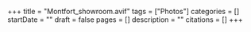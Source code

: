 +++
title = "Montfort_showroom.avif"
tags = ["Photos"]
categories = []
startDate = ""
draft = false
pages = []
description = ""
citations = []
+++
